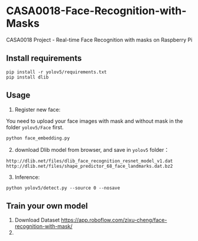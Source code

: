 # CASA0018-Face-Recognition-with-Masks
CASA0018 Project - Real-time Face Recognition with masks on Raspberry Pi

## Install requirements

```
pip install -r yolov5/requirements.txt
pip install dlib
```

## Usage

1. Register new face:

You need to upload your face images with mask and without mask in the folder `yolov5/Face` first.

```
python face_embedding.py
```

2. download Dlib model from browser, and save in `yolov5` folder：

```
http://dlib.net/files/dlib_face_recognition_resnet_model_v1.dat
http://dlib.net/files/shape_predictor_68_face_landmarks.dat.bz2
```

3. Inference:

```
python yolov5/detect.py --source 0 --nosave
```

## Train your own model

1. Download Dataset https://app.roboflow.com/zixu-cheng/face-recognition-with-mask/
2. 

